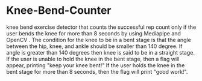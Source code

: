 # Knee-Bend-Counter
knee bend exercise detector that counts the successful rep count only if the user bends the knee for more than 8 seconds by using Mediapipe and OpenCV . The condition for the knee to be in a bent stage is that the angle between the hip, knee, and ankle should be smaller than 140 degree. If angle is greater than 140 degrees then knee is said to be in a straight stage. If the user is unable to hold the knee in the bent stage, then a flag will appear, printing "keep your knee bent!" If the user holds the knee in the bent stage for more than 8 seconds, then the flag will print "good work!".
